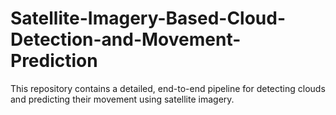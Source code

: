 # Satellite-Imagery-Based-Cloud-Detection-and-Movement-Prediction
This repository contains a detailed, end-to-end pipeline for detecting clouds and predicting their movement using satellite imagery.
